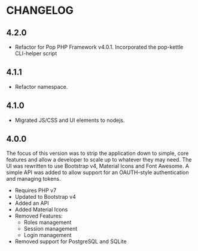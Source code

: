 CHANGELOG
=========

## 4.2.0

* Refactor for Pop PHP Framework v4.0.1.  Incorporated the pop-kettle CLI-helper script

## 4.1.1

* Refactor namespace.

## 4.1.0

* Migrated JS/CSS and UI elements to nodejs.

## 4.0.0

The focus of this version was to strip the application down to simple, core
features and allow a developer to scale up to whatever they may need. The UI
was rewritten to use Bootstrap v4, Material Icons and Font Awesome. A simple
API was added to allow support for an OAUTH-style authentication and
managing tokens.
 
* Requires PHP v7
* Updated to Bootstrap v4
* Added an API
* Added Material Icons
* Removed Features:
    - Roles management
    - Session management
    - Login management
* Removed support for PostgreSQL and SQLite
